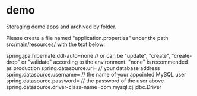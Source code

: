 # demo
Storaging demo apps and archived by folder.

Please create a file named "application.properties" under the path src/main/resources/ with the text below:

spring.jpa.hibernate.ddl-auto=none // or can be "update", "create", "create-drop" or "validate" according to the environment. "none" is recommended as production
spring.datasource.url= // your database address spring.datasource.username= // the name of your appointed MySQL user
spring.datasource.password= // the password of the user above
spring.datasource.driver-class-name=com.mysql.cj.jdbc.Driver
